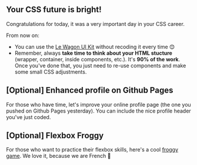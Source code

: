## Your CSS future is bright!

Congratulations for today, it was a very important day in your CSS career.

From now on:

- You can use the [Le Wagon UI Kit](https://uikit.lewagon.com/) without recoding it every time 😊
- Remember, always **take time to think about your HTML stucture** (wrapper, container, inside components, etc.). It's **90% of the work**. Once you've done that, you just need to re-use components and make some small CSS adjustments.

## [Optional] Enhanced profile on Github Pages

For those who have time, let's improve your online profile page (the one you pushed on Github Pages yesterday). You can include the nice profile header you've just coded.

## [Optional] Flexbox Froggy

For those who want to practice their flexbox skills, here's a cool [froggy game](http://flexboxfroggy.com/). We love it, because we are French 🐸
